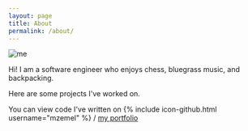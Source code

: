 ```yaml
---
layout: page
title: About
permalink: /about/
---
```

![me](https://i.imgur.com/2RfGwHj.png)

Hi! I am a software engineer who enjoys chess, bluegrass music, and backpacking.

Here are some projects I've worked on.

You can view code I've written on
{% include icon-github.html username="mzemel" %} /
[my portfolio](https://github.com/mzemel)
